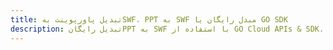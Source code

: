 ---title: تبدیل پاورپوینت بهSWF، PPT به SWF مبدل رایگان یا GO SDKdescription: تبدیل رایگانPPT به SWF با استفاده از GO Cloud APIs & SDK. همچنین اسناد Microsoft PowerPoint را در Cloud ایجاد، ویرایش و رندر کنید.---